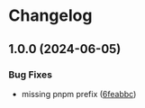 # Changelog

## 1.0.0 (2024-06-05)


### Bug Fixes

* missing pnpm prefix ([6feabbc](https://github.com/leather-wallet/mono/commit/6feabbcf0eb6056956ab25e9a3f4cc6cd9573577))
